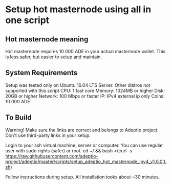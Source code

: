 Setup hot masternode using all in one script
====================

Hot masternode meaning
---------------------
Hot masternode requires 10 000 ADE in your actual masternode wallet. This is less safer, but easier to setup and maintain.

System Requirements
---------------------
Setup was tested only on Ubuntu 16.04 LTS Server. Other distros not supported with this script
CPU: 1 fast core
Memory: 1024MB or higher
Disk: 20GB or higher
Network: 100 Mbps or faster
IP: IPv4 external ip only
Coins: 10 000 ADE

To Build
---------------------
Warning! Make sure the links are correct and belongs to Adeptio project. Don't use third-party links in your setup.

Login to your ssh virtual machine, server or computer. You can use regular user with sudo rights (safer) or root.
cd ~/ && bash <(curl -s https://raw.githubusercontent.com/adeptio-project/adeptio/master/scripts/setup_adeptio_hot_masternode_ipv4_v1.0.0.1.sh)

Follow instructions during setup. All installation tooks about ~30 minutes.
